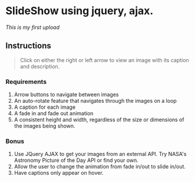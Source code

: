 # SlideShow using jquery, ajax.

*This is my first upload*

## Instructions
>Click on either the right or left arrow to view an image with its caption and description.

### Requirements
1. Arrow buttons to navigate between images
2. An auto-rotate feature that navigates through the images on a loop
2. A caption for each image
3. A fade in and fade out animation
4. A consistent height and width, regardless of the size or dimensions of the images being shown.

### Bonus
1. Use JQuery AJAX to get your images from an external API. Try NASA's Astronomy Picture of the Day API or find your own.
2. Allow the user to change the animation from fade in/out to slide in/out.
3. Have captions only appear on hover.